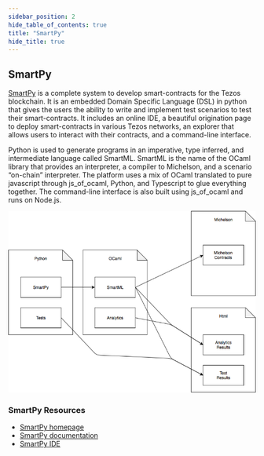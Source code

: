 ```yaml
---
sidebar_position: 2
hide_table_of_contents: true
title: "SmartPy"
hide_title: true
---
```


## SmartPy

[SmartPy](https://smartpy.io) is a complete system to develop smart-contracts for the Tezos blockchain. It is an embedded Domain Specific Language \(DSL\) in python that gives the users the ability to write and implement test scenarios to test their smart-contracts. It includes an online IDE, a beautiful origination page to deploy smart-contracts in various Tezos networks, an explorer that allows users to interact with their contracts, and a command-line interface.

Python is used to generate programs in an imperative, type inferred, and intermediate language called SmartML. SmartML is the name of the OCaml library that provides an interpreter, a compiler to Michelson, and a scenario “on-chain” interpreter. The platform uses a mix of OCaml translated to pure javascript through js\_of\_ocaml, Python, and Typescript to glue everything together. The command-line interface is also built using js\_of\_ocaml and runs on Node.js.

![An Overview of SmartPy](../../assets/1-cepxktvc4s5gcpf1yn4a6a.png)

### SmartPy Resources

* [SmartPy homepage](https://smartpy.io)
* [SmartPy documentation](https://smartpy.io/reference.html)
* [SmartPy IDE](https://smartpy.io/ide)

